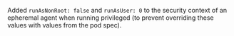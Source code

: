 Added `runAsNonRoot: false` and `runAsUser: 0` to the security context of an epheremal agent when running privileged (to prevent overriding these values with values from the pod spec).

